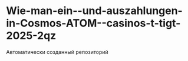 # Wie-man-ein--und-auszahlungen-in-Cosmos-ATOM--casinos-t-tigt-2025-2qz
Автоматически созданный репозиторий
